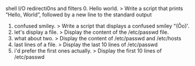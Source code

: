 shell I/O redirecti0ns and filters
0. Hello world. >  Write a script that prints “Hello, World”, followed by a new line to the standard output
1. confused smiley. >  Write a script that displays a confused smiley "(Ôo)'.
2. let's display a file. > Display the content of the /etc/passwd file.
3. what about two. > Display the content of /etc/passwd and /etc/hosts
4. last lines of a file. > Display the last 10 lines of /etc/passwd
5. i'd prefer the first ones actually. > Display the first 10 lines of /etc/passwd

